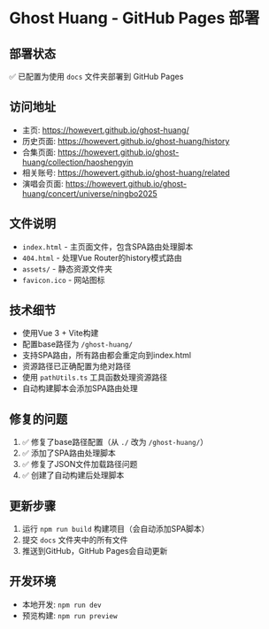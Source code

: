 # Ghost Huang - GitHub Pages 部署

## 部署状态

✅ 已配置为使用 `docs` 文件夹部署到 GitHub Pages

## 访问地址

- 主页: https://howevert.github.io/ghost-huang/
- 历史页面: https://howevert.github.io/ghost-huang/history
- 合集页面: https://howevert.github.io/ghost-huang/collection/haoshengyin
- 相关账号: https://howevert.github.io/ghost-huang/related
- 演唱会页面: https://howevert.github.io/ghost-huang/concert/universe/ningbo2025

## 文件说明

- `index.html` - 主页面文件，包含SPA路由处理脚本
- `404.html` - 处理Vue Router的history模式路由
- `assets/` - 静态资源文件夹
- `favicon.ico` - 网站图标

## 技术细节

- 使用Vue 3 + Vite构建
- 配置base路径为 `/ghost-huang/`
- 支持SPA路由，所有路由都会重定向到index.html
- 资源路径已正确配置为绝对路径
- 使用 `pathUtils.ts` 工具函数处理资源路径
- 自动构建脚本会添加SPA路由处理

## 修复的问题

1. ✅ 修复了base路径配置（从 `./` 改为 `/ghost-huang/`）
2. ✅ 添加了SPA路由处理脚本
3. ✅ 修复了JSON文件加载路径问题
4. ✅ 创建了自动构建后处理脚本

## 更新步骤

1. 运行 `npm run build` 构建项目（会自动添加SPA脚本）
2. 提交 `docs` 文件夹中的所有文件
3. 推送到GitHub，GitHub Pages会自动更新

## 开发环境

- 本地开发: `npm run dev`
- 预览构建: `npm run preview`
